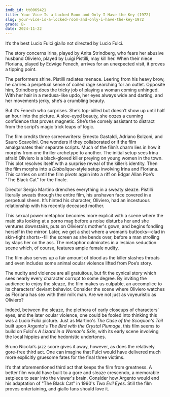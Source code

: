 ```yaml
---
imdb_id: tt0069421
title: Your Vice Is a Locked Room and Only I Have the Key (1972)
slug: your-vice-is-a-locked-room-and-only-i-have-the-key-1972
grade: B-
date: 2024-11-22
---
```


It’s the best Lucio Fulci giallo not directed by Lucio Fulci.

The story concerns Irina, played by Anita Strindberg, who fears her abusive husband Oliviero, played by Luigi Pistilli, may kill her. When their niece Floriana, played by Edwige Fenech, arrives for an unexpected visit, it proves a tipping point.

The performers shine. Pistilli radiates menace. Leering from his heavy brow, he carries a perpetual sense of coiled rage searching for an outlet. Opposite him, Strindberg does the tricky job of playing a woman coming unhinged. With her hair in a medusa-like updo, her eyes always wide and darting, and her movements jerky, she’s a crumbling beauty.

But it’s Fenech who surprises. She’s top-billed but doesn’t show up until half an hour into the picture. A sloe-eyed beauty, she oozes a cunning confidence that proves magnetic. She’s the comely assistant to distract from the script’s magic trick leaps of logic.

The film credits three screenwriters: Ernesto Gastaldi, Adriano Bolzoni, and Sauro Scavolini. One wonders if they collaborated or if the film amalgamates their separate scripts. Much of the film’s charm lies in how it morphs from one thriller archetype to another. The initial setup sees Irina afraid Oliviero is a black-gloved killer preying on young women in the town. This plot resolves itself with a surprise reveal of the killer’s identity. Then the film morphs into a <span data-imdb-id="tt0046911">_Diabolique_</span>-style setup involving Irina and Floriana. This carries on until the film pivots again into a riff on Edgar Allan Poe’s "The Black Cat" for the finale.

Director Sergio Martino drenches everything in a sweaty sleaze. Pistilli literally sweats through the entire film, his unshaven face covered in a perpetual sheen. It’s hinted his character, Oliviero, had an incestuous relationship with his recently deceased mother.

This sexual power metaphor becomes more explicit with a scene where the maid sits looking at a porno mag before a noise disturbs her and she ventures downstairs, puts on Oliviero's mother's gown, and begins fondling herself in the mirror. Later, we get a shot where a woman’s buttocks--clad in skin-tight shorts--fill the screen as she bends over, before a man strolling by slaps her on the ass. The metaphor culminates in a lesbian seduction scene which, of course, features ample female nudity.

The film also serves up a fair amount of blood as the killer slashes throats and even includes some animal ocular violence lifted from Poe’s story.

The nudity and violence are all gratuitous, but fit the cynical story which sees nearly every character corrupt to some degree. By inviting the audience to enjoy the sleaze, the film makes us culpable, an accomplice to its characters' deviant behavior. Consider the scene where Oliviero watches as Floriana has sex with their milk man. Are we not just as voyeuristic as Oliviero?

Indeed, between the sleaze, the plethora of early closeups of characters' eyes, and the later ocular violence, one could be fooled into thinking this was a Lucio Fulci picture. Just as Martino's <span data-imdb-id="tt0066924">_The Case of the Scorpion's Tail_</span> built upon Argento's <span data-imdb-id="tt0065143">_The Bird with the Crystal Plumage_</span>, this film seems to build on Fulci's <span data-imdb-id="tt0067361">_A Lizard in a Woman's Skin_</span>, with its early scene involving the local hippies and the hedonistic undertones.

Bruno Nicolai’s jazz score gives it away, however, as does the relatively gore-free third act. One can imagine that Fulci would have delivered much more explicitly gruesome fates for the final three victims.

It’s that aforementioned third act that keeps the film from greatness. A better film would have built to a gore and sleaze crescendo, a memorable setpiece to sear into the viewer's brain. Consider how Argento would end his adaptation of "The Black Cat" in 1990's <span data-imdb-id="tt0100827">_Two Evil Eyes_</span>. Still the film proves entertaining, and giallo fans should love it.
